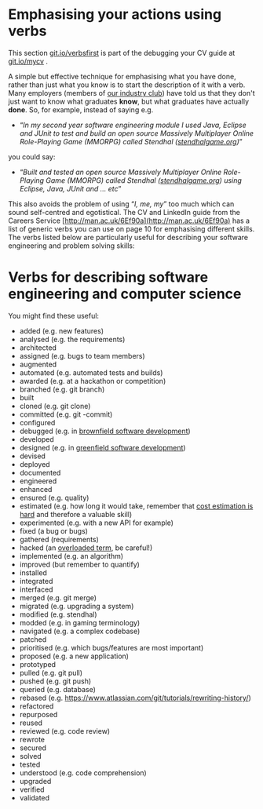# Emphasising your actions using verbs

This section [git.io/verbsfirst](http://git.io/verbsfirst) is part of the debugging your CV guide at [git.io/mycv](http://git.io/mycv) .

A simple but effective technique for emphasising what you have done, rather than just what you know is to start the description of it with a verb. Many employers (members of [our industry club](http://www.cs.manchester.ac.uk/industry/club/)) have told us that they don't just want to know what graduates **know**, but what graduates have actually **done**. So, for example, instead of saying e.g.

* “*In my second year software engineering module I used Java, Eclipse and JUnit to test and build an open source Massively Multiplayer Online Role-Playing Game (MMORPG) called Stendhal ([stendhalgame.org](http://www.stendhalgame.org))*”

you could say:

* “*Built and tested an open source Massively Multiplayer Online Role-Playing Game (MMORPG) called Stendhal ([stendhalgame.org](http://www.stendhalgame.org)) using Eclipse, Java, JUnit and ... etc*”

This also avoids the problem of using “*I, me, my*” too much which can sound self-centred and egotistical. The CV and LinkedIn guide from the Careers Service [http://man.ac.uk/6Ef90a](http://man.ac.uk/6Ef90a) has a list of  generic verbs you can use on page 10 for emphasising different skills. The verbs listed below are particularly useful for describing your software engineering and problem solving skills:

# Verbs for describing software engineering and computer science

You might find these useful:

* added (e.g. new features)
* analysed (e.g. the requirements)
* architected
* assigned (e.g. bugs to team members)
* augmented
* automated (e.g. automated tests and builds)
* awarded (e.g. at a hackathon or competition)
* branched (e.g. git branch)
* built
* cloned (e.g. git clone)
* committed (e.g. git -commit)
* configured
* debugged (e.g. in [brownfield software development](https://en.wikipedia.org/wiki/Brownfield_(software_development)))
* developed
* designed (e.g. in [greenfield software development](https://en.wikipedia.org/wiki/Greenfield_project))
* devised
* deployed
* documented
* engineered
* enhanced
* ensured (e.g. quality)
* estimated (e.g. how long it would take, remember that [cost estimation is hard](http://softwareengineering.stackexchange.com/questions/60994/why-is-software-schedule-estimation-so-hard) and therefore a valuable skill)
* experimented (e.g. with a new API for example)
* fixed (a bug or bugs)
* gathered (requirements)
* hacked (an [overloaded term](https://en.wikipedia.org/wiki/Hacking), be careful!)
* implemented (e.g. an algorithm)
* improved (but remember to quantify)
* installed
* integrated
* interfaced
* merged (e.g. git merge)
* migrated (e.g. upgrading a system)
* modified (e.g. stendhal)
* modded (e.g. in gaming terminology)
* navigated (e.g. a complex codebase)
* patched
* prioritised (e.g. which bugs/features are most important)
* proposed (e.g. a new application)
* prototyped
* pulled (e.g. git pull)
* pushed (e.g. git push)
* queried (e.g. database)
* rebased (e.g. https://www.atlassian.com/git/tutorials/rewriting-history/)
* refactored
* repurposed
* reused
* reviewed (e.g. code review)
* rewrote
* secured
* solved
* tested
* understood (e.g. code comprehension)
* upgraded
* verified
* validated
